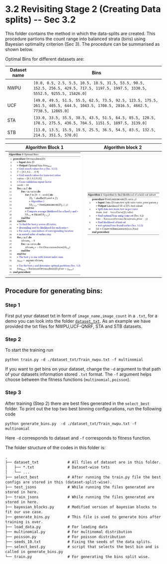 # 3.2 Revisiting Stage 2 (Creating Data splits) -- Sec 3.2

This folder contains the method in which the data-splits are created. This procedure partions the count range into balanced strata (bins) using Bayesian optimality criterion (Sec 3). The procedure can be summarised as shown below.



Optimal Bins for different datasets are:

| Dataset name | Bins |
|---------|--------------------|
| NWPU | ```[0.0, 0.5, 2.5, 5.5, 10.5, 18.5, 31.5, 53.5, 90.5, 152.5, 256.5, 429.5, 717.5, 1197.5, 1997.5, 3330.5, 5552.5, 9255.5, 15426.0]```|
| UCF | ```[49.0, 49.5, 51.5, 55.5, 62.5, 73.5, 92.5, 123.5, 175.5, 261.5, 405.5, 644.5, 1043.5, 1708.5, 2816.5, 4662.5, 7738.5, 12865.0]``` |
| STA | ```[33.0, 33.5, 35.5, 38.5, 43.5, 51.5, 64.5, 85.5, 120.5, 178.5, 275.5, 436.5, 704.5, 1151.5, 1897.5, 3139.0]``` |
| STB | ```[13.0, 13.5, 15.5, 19.5, 25.5, 36.5, 54.5, 83.5, 132.5, 214.5, 351.5, 578.0]``` |






Algorithm Block 1 |  Algorithm block 2
:-------------------------:|:-------------------------:
![algo](algorithm1.jpg) | ![algo2](algorithm2.jpg)




## Procedure for generating bins:
### Step 1

First put your dataset txt in form of ```image_name,image_count``` in a ```.txt```, for a demo you can look into the folder [```dataset_txt```](binning/dataset_txt). As an example we have provided the txt files for NWPU,UCF-QNRF, STA and STB datasets.

### Step 2
To start the training run

   ```
   python train.py -d ./dataset_txt/Train_nwpu.txt -f multinomial
   ``` 

If you want to get bins on your dataset, change the ```-d``` argument to that path of your datasets information stored ```.txt``` format. The ```-f``` argument helps choose between the fitness functions (```multinomial,poisson```).

### Step 3

After training (Step 2) there are best files generated in the ```select_best``` folder. To print out the top two best binning configurations, run the following code

```
python generate_bins.py  -d ./dataset_txt/Train_nwpu.txt -f multinomial
```
Here ```-d``` corresponds to dataset and ```-f``` corresponds to fitness function.

The folder structure of the codes in this folder is:
```
.
├── dataset_txt             # All files of dataset are in this folder.
│   ├── *.txt               # Dataset-wise txts 
│   └── ...
├── select_best             # After running the train.py file the best configs are stored in this (dataset-split-wise).
├── test_jsons              # While running the files generated are stored in here.
├── train_jsons             # While running the files generated are stored in here.
├── bayesian_blocks.py      # Modified version of bayesian blocks to fit our use case.
├── generate_bins.py        # This file is used to generate bins after training is over.
├── load_data.py            # For loading data
├── multinomial.py          # For multinomal distribution
├── poisson.py              # For poisson distribution
├── seeds_10.txt            # Fixing the seeds of the data splits.
├── select_best.py          # script that selects the best bin and is called in generate_bins.py
└── train.py                # For generating the bins split wise.
```
